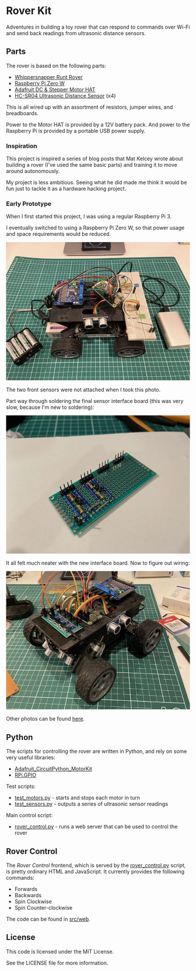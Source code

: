 # Rover Kit

Adventures in building a toy rover that can respond to commands over Wi-Fi and send back readings from ultrasonic distance sensors.

## Parts

The rover is based on the following parts:

* [Whippersnapper Runt Rover](https://www.servocity.com/whippersnapper-runt-rover)
* [Raspberry Pi Zero W](https://www.raspberrypi.com/products/raspberry-pi-zero-w)
* [Adafruit DC & Stepper Motor HAT](https://www.adafruit.com/product/2348)
* [HC-SR04 Ultrasonic Distance Sensor](https://www.sparkfun.com/products/15569) (x4)

This is all wired up with an assortment of resistors, jumper wires, and breadboards.

Power to the Motor HAT is provided by a 12V battery pack. And power to the Raspberry Pi is provided by a portable USB power supply.

### Inspiration

This project is inspired a series of blog posts that Mat Kelcey wrote about building a rover (I've used the same basic parts) and training it to move around autonomously.

My project is less ambitious. Seeing what he did made me think it would be fun just to tackle it as a hardware hacking project.

### Early Prototype

When I first started this project, I was using a regular Raspberry Pi 3.

I eventually switched to using a Raspberry Pi Zero W, so that power usage and space requirements would be reduced.

![Switching to Raspberry Pi Zero W](./photos/01-switching-to-pi-zero.jpeg)

The two front sensors were not attached when I took this photo.

Part way through soldering the final sensor interface board (this was very slow, because I'm new to soldering):

![Half way through sensor interface board](./photos/03-half-way.jpeg)

It all felt much neater with the new interface board. Now to figure out wiring:

![Figuring out wiring after soldering was complete](./photos/04-figuring-out-wiring.jpeg)

Other photos can be found [here](./photos).

## Python

The scripts for controlling the rover are written in Python, and rely on some very useful libraries:

* [Adafruit_CircuitPython_MotorKit](https://github.com/adafruit/Adafruit_CircuitPython_MotorKit)
* [RPi.GPIO](https://pypi.org/project/RPi.GPIO)

Test scripts:

* [test_motors.py](./src/test_motors.py) - starts and stops each motor in turn
* [test_sensors.py](./src/test_sensors.py) - outputs a series of ultrasonic sensor readings

Main control script:

* [rover_control.py](./src/rover_control.py) - runs a web server that can be used to control the rover

## Rover Control

The _Rover Control_ frontend, which is served by the [rover_control.py](./src/rover_control.py) script, is pretty ordinary HTML and JavaScript. It currently provides the following commands:

* Forwards
* Backwards
* Spin Clockwise
* Spin Counter-clockwise

The code can be found in [src/web](./src/web).

## License

This code is licensed under the MIT License.

See the LICENSE file for more information.
